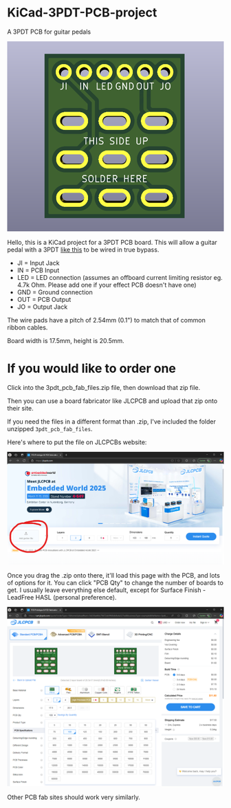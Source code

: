 # KiCad-3PDT-PCB-project
A 3PDT PCB for guitar pedals

![](./3pdt_render.png)

Hello, this is a KiCad project for a 3PDT PCB board.
This will allow a guitar pedal with a 3PDT [like this](https://stompboxparts.com/footswitches/3pdt-footswitch-solder-lug-vimex/) to be wired in true bypass.

* JI = Input Jack
* IN = PCB Input
* LED = LED connection (assumes an offboard current limiting resistor eg. 4.7k Ohm. Please add one if your effect PCB doesn't have one)
* GND = Ground connection
* OUT = PCB Output
* JO = Output Jack

The wire pads have a pitch of 2.54mm (0.1") to match that of common ribbon cables.

Board width is 17.5mm, height is 20.5mm.

# If you would like to order one

Click into the 3pdt_pcb_fab_files.zip file, then download that zip file.

Then you can use a board fabricator like JLCPCB and upload that zip onto their site.

If you need the files in a different format than .zip, I've included the folder unzipped `3pdt_pcb_fab_files`.

Here's where to put the file on JLCPCBs website:

![](./JLCPCB_website.png)

Once you drag the .zip onto there, it'll load this page with the PCB, and lots of options for it.
You can click "PCB Qty" to change the number of boards to get. I usually leave everything else default,
except for Surface Finish - LeadFree HASL (personal preference).

![](./JLCPCB_board_page.png)

Other PCB fab sites should work very similarly.
